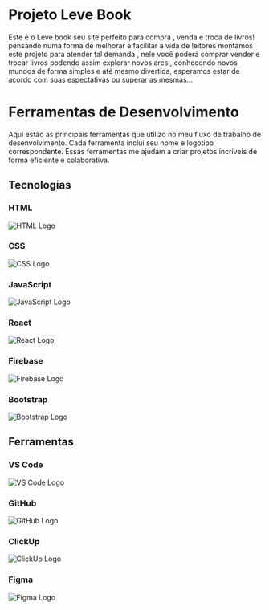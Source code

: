 # Projeto Leve Book
Este é o Leve book seu site perfeito para compra , venda e troca de livros!
pensando numa forma de melhorar e facilitar a vida de leitores montamos este projeto para atender tal demanda , nele você poderá comprar vender e trocar livros podendo assim explorar novos ares , conhecendo novos mundos de forma simples e até mesmo divertida,
esperamos estar de acordo com suas espectativas ou superar as mesmas...

# Ferramentas de Desenvolvimento

Aqui estão as principais ferramentas que utilizo no meu fluxo de trabalho de desenvolvimento. Cada ferramenta inclui seu nome e logotipo correspondente. Essas ferramentas me ajudam a criar projetos incríveis de forma eficiente e colaborativa.

## Tecnologias

### HTML
![HTML Logo](https://cdn.jsdelivr.net/npm/simple-icons@5.15.3/icons/html5.svg)

### CSS
![CSS Logo](https://cdn.jsdelivr.net/npm/simple-icons@5.15.3/icons/css3.svg)

### JavaScript
![JavaScript Logo](https://cdn.jsdelivr.net/npm/simple-icons@5.15.3/icons/javascript.svg)

### React
![React Logo](https://cdn.jsdelivr.net/npm/simple-icons@5.15.3/icons/react.svg)

### Firebase
![Firebase Logo](https://cdn.jsdelivr.net/npm/simple-icons@5.15.3/icons/firebase.svg)

### Bootstrap
![Bootstrap Logo](https://cdn.jsdelivr.net/npm/simple-icons@5.15.3/icons/bootstrap.svg)

## Ferramentas

### VS Code
![VS Code Logo](https://cdn.jsdelivr.net/npm/simple-icons@5.15.3/icons/vscode.svg)

### GitHub
![GitHub Logo](https://cdn.jsdelivr.net/npm/simple-icons@5.15.3/icons/github.svg)

### ClickUp
![ClickUp Logo](https://cdn.jsdelivr.net/npm/simple-icons@5.15.3/icons/clickup.svg)

### Figma
![Figma Logo](https://cdn.jsdelivr.net/npm/simple-icons@5.15.3/icons/figma.svg)


